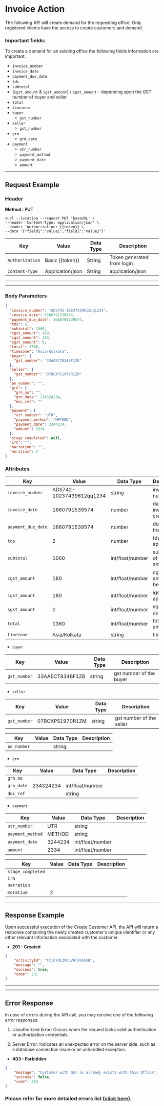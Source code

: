 # Invoice Action

The following API will create demand for the requesting office. Only registered clients have the access to create customers and demand. 
### Important fields:
To create a demand for an existing office the following fields information are important.
- `invoice_number`
- `invoice_date`
- `payment_due_date`
- `tds`
- `subtotal`
- (`cgst_amount` & `igst_amount`) / `sgst_amount` - depending upon the GST number of buyer and seller
- `total`
- `timezone`
- `buyer`
  - `gst_number`
- `seller`
  - `gst_number`
- `grn`
  - `grn_date`
- `payment`
  - `utr_number`
  - `payment_method`
  - `payment_date`
  -  `amount`



----
## Request Example

### Header

**Method : PUT**

```
curl --location --request PUT 'baseURL' \
--header 'Content-Type: application/json' \
--header 'Authorization: {{token}} \
--data '{"field1":"value1","field2":"value2"}'
  ```
| Key | Value | Data Type | Description |
| ----------- | ----------- | ------------| ----------- |
| `Authorization` | Basic {{token}} | String | Token generated from login |
|`Content-Type `| Application/json | String | application/json |

----
----
### Body Parameters

```json
{
  "invoice_number": "ADS742-10237439612qq1234",
  "invoice_date": 1660791539574,
  "payment_due_date": 1660791539574,
  "tds": 2,
  "subtotal": 1000,
  "cgst_amount": 180,
  "igst_amount": 180,
  "sgst_amount": 0,
  "total": 1360,
  "timezone": "Asia/Kolkata",
  "buyer": {
    "gst_number": "33AAECT8346F1ZB"
  },
  "seller": {
    "gst_number": "07BOXPS1970R1ZM"
  },
  "po_number": "",
  "grn": {
    "grn_no": "",
    "grn_date": 234324234,
    "doc_ref": ""
  },
  "payment": {
    "utr_number": "UTR",
    "payment_method": "METHOD",
    "payment_date": 3244234,
    "amount": 2334
  },
  "stage_completed": null,
  "irn": "",
  "narration": "",
  "moratium": 2
}
```
### Attributes

| Key | Value | Data Type | Description |
| ----------- | ----------- | ------------| ----------- |
| `invoice_number` | ADS742-10237439612qq1234 | string | invoice number 
| `invoice_date` | 1660791539574 | number | date of the invoice created
| `payment_due_date` | 1660791539574 | number | due date of the invoice 
| `tds` | 2 | number | tds to be applied
| `subtotal` | 1000 | int/float/number | sub-total of the amount 
| `cgst_amount` | 180 | int/float/number | cgst amount to be applied
| `igst_amount` | 180 | int/float/number | igst to be applied
| `sgst_amount` | 0 | int/float/number | sgst to be applied
| `total` | 1360 | int/float/number | total amount 
| `timezone` | Asia/Kolkata | string | timezone 

- `buyer`

| Key | Value | Data Type | Description |
| ----------- | ----------- | ------------| ----------- |
| `gst_number` | 33AAECT8346F1ZB | string | gst number of the buyer

- `seller`

| Key | Value | Data Type | Description |
| ----------- | ----------- | ------------| ----------- |
| `gst_number` | 07BOXPS1970R1ZM | string | gst number of the seller

| Key | Value | Data Type | Description |
| ----------- | ----------- | ------------| ----------- |
| `po_number` | | string | |

- `grn` 

| Key | Value | Data Type | Description |
| ----------- | ----------- | ------------| ----------- |
| `grn_no` | | | |
| `grn_date` | 234324234 | int/float/number | |
| `doc_ref` | | string | |

- `payment`

| Key | Value | Data Type | Description |
| ----------- | ----------- | ------------| ----------- |
| `utr_number` | UTR | string | |
| `payment_method` | METHOD | string | |
| `payment_date` | 3244234 | int/float/number | |
| `amount` | 2334 | int/float/number | |

| Key | Value | Data Type | Description |
| ----------- | ----------- | ------------| ----------- |
| `stage_completed` | | | |
| `irn` | | | |
| `narration` | | | |
| `moratium` | 2 | | |

-----
## Response Example

Upon successful execution of the Create Customer API, the API will return a response containing the newly created customer's unique identifier or any other relevant information associated with the customer.

- **201 - Created**
```json 
{
    "activityId": "tCjCYULZVQLVHlXbAGmB",
    "message": "",
    "success": true,
    "code": 201
}
```

----

----
## Error Response

In case of errors during the API call, you may receive one of the following error responses:

1. Unauthorized Error: Occurs when the request lacks valid authentication or authorization credentials.

2. Server Error: Indicates an unexpected error on the server side, such as a database connection issue or an unhandled exception.

- **403 - Forbidden** 
```json
{
    "message": "Customer with GST is already exists with this Office",
    "success": false,
    "code": 403
}
```

### Please refer for more detailed errors list ([click here](./errors.md#create)).
